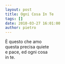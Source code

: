 ```yaml
---
layout: post
title: Ogni Cosa In Te
tags: []
date: 2010-03-27 16:01:00
author: pietro
---
```

È questo che amo<br/>questa precisa quiete<br/>e pace, ed ogni cosa<br/>in te.
